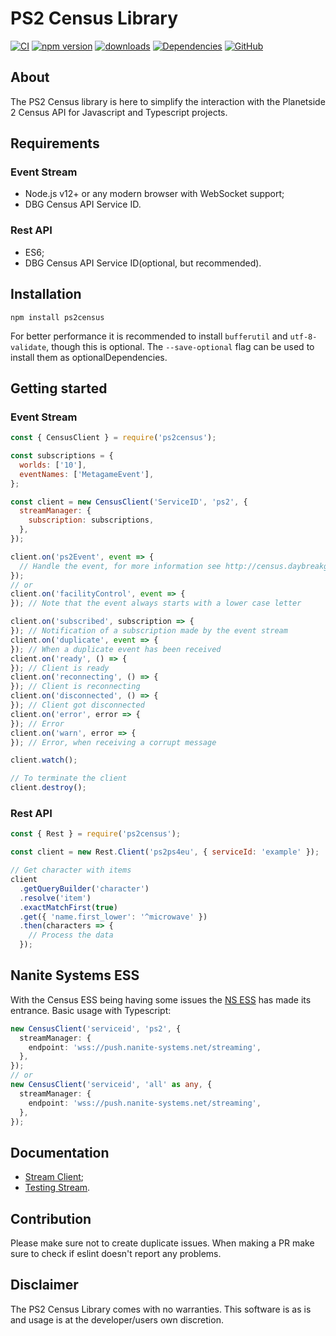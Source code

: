 # PS2 Census Library

[![CI](https://github.com/microwavekonijn/ps2census/workflows/CI/badge.svg)](https://github.com/microwavekonijn/ps2census/actions)
[![npm version](https://img.shields.io/npm/v/ps2census)](https://www.npmjs.com/package/ps2census)
[![downloads](https://img.shields.io/npm/dm/ps2census)](https://www.npmjs.com/package/ps2census)
[![Dependencies](https://badges.depfu.com/badges/3a82f9d026a51daf0decae84eafa7845/overview.svg)](https://depfu.com/github/microwavekonijn/ps2census?project_id=36268)
[![GitHub](https://img.shields.io/github/license/microwavekonijn/ps2census)](https://github.com/microwavekonijn/ps2census/blob/main/LICENSE)

## About

The PS2 Census library is here to simplify the interaction with the Planetside 2 Census API for Javascript and
Typescript projects.

## Requirements

### Event Stream

- Node.js v12+ or any modern browser with WebSocket support;
- DBG Census API Service ID.

### Rest API

- ES6;
- DBG Census API Service ID(optional, but recommended).

## Installation

```
npm install ps2census
```

For better performance it is recommended to install `bufferutil` and `utf-8-validate`, though this is optional. The
`--save-optional` flag can be used to install them as optionalDependencies.

## Getting started

### Event Stream

```js
const { CensusClient } = require('ps2census');

const subscriptions = {
  worlds: ['10'],
  eventNames: ['MetagameEvent'],
};

const client = new CensusClient('ServiceID', 'ps2', {
  streamManager: {
    subscription: subscriptions,
  },
});

client.on('ps2Event', event => {
  // Handle the event, for more information see http://census.daybreakgames.com/#websocket-details
});
// or
client.on('facilityControl', event => {
}); // Note that the event always starts with a lower case letter

client.on('subscribed', subscription => {
}); // Notification of a subscription made by the event stream
client.on('duplicate', event => {
}); // When a duplicate event has been received
client.on('ready', () => {
}); // Client is ready
client.on('reconnecting', () => {
}); // Client is reconnecting
client.on('disconnected', () => {
}); // Client got disconnected
client.on('error', error => {
}); // Error
client.on('warn', error => {
}); // Error, when receiving a corrupt message

client.watch();

// To terminate the client
client.destroy();
```

### Rest API

```js
const { Rest } = require('ps2census');

const client = new Rest.Client('ps2ps4eu', { serviceId: 'example' });

// Get character with items
client
  .getQueryBuilder('character')
  .resolve('item')
  .exactMatchFirst(true)
  .get({ 'name.first_lower': '^microwave' })
  .then(characters => {
    // Process the data
  });
```

## Nanite Systems ESS

With the Census ESS being having some issues the [NS ESS](https://nanite-systems.net) has made its entrance. Basic
usage with Typescript:

```ts
new CensusClient('serviceid', 'ps2', {
  streamManager: {
    endpoint: 'wss://push.nanite-systems.net/streaming',
  },
});
// or
new CensusClient('serviceid', 'all' as any, {
  streamManager: {
    endpoint: 'wss://push.nanite-systems.net/streaming',
  },
});
```

## Documentation

- [Stream Client](https://github.com/microwavekonijn/ps2census/tree/master/docs/Stream.md);
- [Testing Stream](https://github.com/microwavekonijn/ps2census/tree/master/docs/Testing.md).

## Contribution

Please make sure not to create duplicate issues. When making a PR make sure to check if eslint doesn't report any
problems.

## Disclaimer

The PS2 Census Library comes with no warranties. This software is as is and usage is at the developer/users own
discretion.
